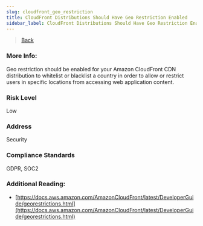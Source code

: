 ```yaml
---
slug: cloudfront_geo_restriction
title: CloudFront Distributions Should Have Geo Restriction Enabled
sidebar_label: CloudFront Distributions Should Have Geo Restriction Enabled
---
```

> [Back](../../cloudfrontmonitoring)

### More Info:
Geo restriction should be enabled for your Amazon CloudFront CDN distribution to whitelist or blacklist a country in order to allow or restrict users in specific locations from accessing web application content.

### Risk Level
Low

### Address
Security

### Compliance Standards
GDPR, SOC2

### Additional Reading:
- [https://docs.aws.amazon.com/AmazonCloudFront/latest/DeveloperGuide/georestrictions.html](https://docs.aws.amazon.com/AmazonCloudFront/latest/DeveloperGuide/georestrictions.html) 

